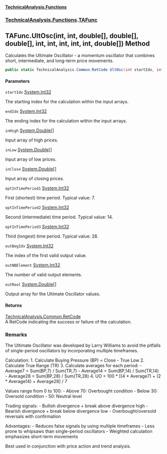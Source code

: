 #### [TechnicalAnalysis\.Functions](Atypical.TechnicalAnalysis.Functions.md 'Atypical\.TechnicalAnalysis\.Functions')
### [TechnicalAnalysis\.Functions](Atypical.TechnicalAnalysis.Functions.md#TechnicalAnalysis.Functions 'TechnicalAnalysis\.Functions').[TAFunc](TAFunc.md 'TechnicalAnalysis\.Functions\.TAFunc')

## TAFunc\.UltOsc\(int, int, double\[\], double\[\], double\[\], int, int, int, int, int, double\[\]\) Method

Calculates the Ultimate Oscillator \- a momentum oscillator that combines short, intermediate, and long\-term price movements\.

```csharp
public static TechnicalAnalysis.Common.RetCode UltOsc(int startIdx, int endIdx, in double[] inHigh, in double[] inLow, in double[] inClose, int optInTimePeriod1, int optInTimePeriod2, int optInTimePeriod3, ref int outBegIdx, ref int outNBElement, ref double[] outReal);
```
#### Parameters

<a name='TechnicalAnalysis.Functions.TAFunc.UltOsc(int,int,double[],double[],double[],int,int,int,int,int,double[]).startIdx'></a>

`startIdx` [System\.Int32](https://docs.microsoft.com/en-us/dotnet/api/System.Int32 'System\.Int32')

The starting index for the calculation within the input arrays\.

<a name='TechnicalAnalysis.Functions.TAFunc.UltOsc(int,int,double[],double[],double[],int,int,int,int,int,double[]).endIdx'></a>

`endIdx` [System\.Int32](https://docs.microsoft.com/en-us/dotnet/api/System.Int32 'System\.Int32')

The ending index for the calculation within the input arrays\.

<a name='TechnicalAnalysis.Functions.TAFunc.UltOsc(int,int,double[],double[],double[],int,int,int,int,int,double[]).inHigh'></a>

`inHigh` [System\.Double](https://docs.microsoft.com/en-us/dotnet/api/System.Double 'System\.Double')[\[\]](https://docs.microsoft.com/en-us/dotnet/api/System.Array 'System\.Array')

Input array of high prices\.

<a name='TechnicalAnalysis.Functions.TAFunc.UltOsc(int,int,double[],double[],double[],int,int,int,int,int,double[]).inLow'></a>

`inLow` [System\.Double](https://docs.microsoft.com/en-us/dotnet/api/System.Double 'System\.Double')[\[\]](https://docs.microsoft.com/en-us/dotnet/api/System.Array 'System\.Array')

Input array of low prices\.

<a name='TechnicalAnalysis.Functions.TAFunc.UltOsc(int,int,double[],double[],double[],int,int,int,int,int,double[]).inClose'></a>

`inClose` [System\.Double](https://docs.microsoft.com/en-us/dotnet/api/System.Double 'System\.Double')[\[\]](https://docs.microsoft.com/en-us/dotnet/api/System.Array 'System\.Array')

Input array of closing prices\.

<a name='TechnicalAnalysis.Functions.TAFunc.UltOsc(int,int,double[],double[],double[],int,int,int,int,int,double[]).optInTimePeriod1'></a>

`optInTimePeriod1` [System\.Int32](https://docs.microsoft.com/en-us/dotnet/api/System.Int32 'System\.Int32')

First \(shortest\) time period\. Typical value: 7\.

<a name='TechnicalAnalysis.Functions.TAFunc.UltOsc(int,int,double[],double[],double[],int,int,int,int,int,double[]).optInTimePeriod2'></a>

`optInTimePeriod2` [System\.Int32](https://docs.microsoft.com/en-us/dotnet/api/System.Int32 'System\.Int32')

Second \(intermediate\) time period\. Typical value: 14\.

<a name='TechnicalAnalysis.Functions.TAFunc.UltOsc(int,int,double[],double[],double[],int,int,int,int,int,double[]).optInTimePeriod3'></a>

`optInTimePeriod3` [System\.Int32](https://docs.microsoft.com/en-us/dotnet/api/System.Int32 'System\.Int32')

Third \(longest\) time period\. Typical value: 28\.

<a name='TechnicalAnalysis.Functions.TAFunc.UltOsc(int,int,double[],double[],double[],int,int,int,int,int,double[]).outBegIdx'></a>

`outBegIdx` [System\.Int32](https://docs.microsoft.com/en-us/dotnet/api/System.Int32 'System\.Int32')

The index of the first valid output value\.

<a name='TechnicalAnalysis.Functions.TAFunc.UltOsc(int,int,double[],double[],double[],int,int,int,int,int,double[]).outNBElement'></a>

`outNBElement` [System\.Int32](https://docs.microsoft.com/en-us/dotnet/api/System.Int32 'System\.Int32')

The number of valid output elements\.

<a name='TechnicalAnalysis.Functions.TAFunc.UltOsc(int,int,double[],double[],double[],int,int,int,int,int,double[]).outReal'></a>

`outReal` [System\.Double](https://docs.microsoft.com/en-us/dotnet/api/System.Double 'System\.Double')[\[\]](https://docs.microsoft.com/en-us/dotnet/api/System.Array 'System\.Array')

Output array for the Ultimate Oscillator values\.

#### Returns
[TechnicalAnalysis\.Common\.RetCode](https://docs.microsoft.com/en-us/dotnet/api/TechnicalAnalysis.Common.RetCode 'TechnicalAnalysis\.Common\.RetCode')  
A RetCode indicating the success or failure of the calculation\.

### Remarks
The Ultimate Oscillator was developed by Larry Williams to avoid the pitfalls
of single\-period oscillators by incorporating multiple timeframes\.

Calculation:
1\. Calculate Buying Pressure \(BP\) = Close \- True Low
2\. Calculate True Range \(TR\)
3\. Calculate averages for each period:
   \- Average7 = Sum\(BP,7\) / Sum\(TR,7\)
   \- Average14 = Sum\(BP,14\) / Sum\(TR,14\)
   \- Average28 = Sum\(BP,28\) / Sum\(TR,28\)
4\. UO = 100 \* \[\(4 \* Average7\) \+ \(2 \* Average14\) \+ Average28\] / 7

Values range from 0 to 100:
\- Above 70: Overbought condition
\- Below 30: Oversold condition
\- 50: Neutral level

Trading signals:
\- Bullish divergence \+ break above divergence high
\- Bearish divergence \+ break below divergence low
\- Overbought/oversold reversals with confirmation

Advantages:
\- Reduces false signals by using multiple timeframes
\- Less prone to whipsaws than single\-period oscillators
\- Weighted calculation emphasizes short\-term movements

Best used in conjunction with price action and trend analysis\.